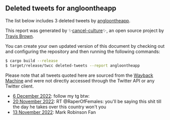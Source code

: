 ## Deleted tweets for angloontheapp

The list below includes 3 deleted tweets by
[angloontheapp](https://twitter.com/angloontheapp).



This report was generated by ✨[cancel-culture](https://github.com/travisbrown/cancel-culture)✨,
an open source project by [Travis Brown](https://twitter.com/travisbrown).

You can create your own updated version of this document by checking out and configuring the
repository and then running the following commands:

```bash
$ cargo build --release
$ target/release/twcc deleted-tweets --report angloontheapp
```

Please note that all tweets quoted here are sourced from the
[Wayback Machine](https://web.archive.org) and were not directly accessed through the Twitter API or
any Twitter client.

* [ 6 December 2022](https://web.archive.org/web/20221207213834/https://twitter.com/angloontheapp/status/1600262501605597184): follow my tg btw: <!--1600262501605597184-->
* [20 November 2022](https://web.archive.org/web/20221120185833/https://twitter.com/angloontheapp/status/1594404850653351936): RT @RaperOfFemales: you'll be saying this shit till the day he takes over this country won't you <!--1594404850653351936-->
* [13 November 2022](https://web.archive.org/web/20221113130318/https://twitter.com/angloontheapp/status/1591778733987598338): Mark Robinson Fan <!--1591778733987598338-->
